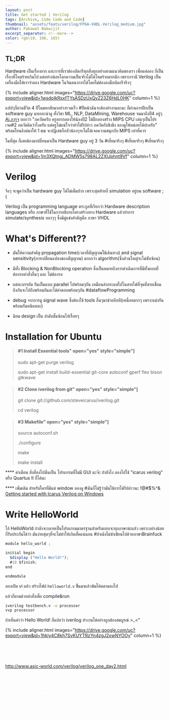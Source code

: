 ```yaml
---
layout: post
title: Get started | Verilog
tags: [Archive, Code Code and Code]
thumbnail: "assets/feats/verilog/FPGA-VHDL-Verilog_medium.jpg"
author: Pakawat Nakwijit
excerpt_separator: <!--more-->
color: rgb(19, 196, 165)
---
```


## TL;DR
Hardware เป็นเรื่องยาก และการที่เราต้องบัดกรีทุกสิ่งทุกอย่างตามแนวคิดของเรา เพื่อแค่ลอง ก็เป็นเรื่องที่โหดร้ายเกินไป แต่อย่างน้อยโลกความเป็นจริงไม่ได้โหดร้ายมากนัก เพราะเรามี Verilog เป็นเครื่องมือให้เราจำลอง Hardware ในจินตนาการได้โดยไม่ต้องลงมือบัดกรีจริงๆ
<!--more-->

{% include aligner.html images="https://drive.google.com/uc?export=view&id=1wsdoIkRsxfTYsASDzUxQyZ23Z6HdL0HK" column=1 %}

แปปๆก็ผ่านชีวิต 4 ปีในมหาลัยมาอย่างรวดเร็ว <span class="tag-en">#ปีหน้าฉันจะต้องทำงานละนะ</span> ก็ผ่านการฝึกเป็น software guy มาเยอะน่าดู ทั้งวิชา ML, NLP, DataMining, Warehouse จนมาถึงปี4 อยู่ๆ [Aj.ภารุจ](cpe.ku.ac.th/~paruj/) บอกว่า "ภควัตครับ ครูอยากลองให้น้องปี2 ได้ฝึกลองสร้าง MIPS CPU เล่นๆเป็นโปรเจค#2 ภควัตคิดว่าไงครับ แต่ครูไม่แน่ใจว่าทำได้รึปล่าว ภควัตกับชิงชิง ลองดูให้หน่อยได้ปะครับ" พร้อมโยนลิงค์มาให้ 1 ea จะปฏิเสธก็กลัวน้องๆจะไม่ได้เจอความสนุกกับ MIPS เท่าที่ควร

ในที่สุด ก็เลยต้องมาปลี่ยนมาเป็น Hardware guy อยู่ 3 วัน <span class="tag-en">#เยี่ยมจริงๆ</span> <span class="tag-en">#เยี่ยมจริงๆ</span> <span class="tag-en">#เยี่ยมจริงๆ</span>

{% include aligner.html images="https://drive.google.com/uc?export=view&id=1m3XQtngj_ADMW5s798AL2ZXIJphnt9Vf" column=1 %}


# Verilog

จิงๆ จะพูดว่าเป็น hardware guy ได้ไม่เต็มปาก เพราะสุดท้ายก็ simulation อยู่บน software ;(

Verilog เป็น programming language ตระกูลที่เรียกว่า Hardware description languages หรือ ภาษาที่ใช้ในการอธิบายโครงสร้างทาง Hardware แล้วทำการ simulate/synthesis บลาๆๆ ซึ่งมีคู่แข่งสำคัญคือ ภาษา VHDL

# What's Different??

* มันให้ความสำคัญ propagation time(เวลาที่สัญญาณใช้เดินทาง) and signal sensitivity(การเปลี่ยนแปลงของสัญญาณ) มากกว่า algorithm(ซึ่งส่วนใหญ่จะไม่ซับซ้อน)

* มีทั้ง Blocking & NonBlocking operation ซึ่งเป็นหมายถึงการดำเนินการที่มีทั้งแบบที่ต้องรอคำสั่งอื่นๆ และ ไม่ต้องรอ

* แต่ละบรรทัด รันเป็นแบบ parallel ไปพร้อมๆกัน เหมือนส่งกระแสไปในสายไฟที่จุดที่สายเชื่อมถึงกันจะไปถึงพร้อมกันละได้คำตอบพร้อมๆกัน <span class="tag-en">#dataflowProgramming</span>

* debug จากการดู signal wave ซึ่งต้องใช้ tools อื่นๆมาช่วยอีกที(เหนื่อยมากๆ เพราะแม่งรันพร้อมกันหนิแหละ)

* นิยม design เป็น ลำดับชั้นซ้อนไปเรื่อยๆ


# Installation for Ubuntu

> #### #1 Install Essential tools" open="yes" style="simple"]
> sudo apt-get purge verilog
> 
> sudo apt-get install build-essential git-core autoconf gperf flex bison gtkwave
> 

> #### #2 Clone iverilog from git" open="yes" style="simple"]
> git clone git://github.com/steveicarus/iverilog.git
> 
> cd verilog

> #### #3 Makefile" open="yes" style="simple"]
> source autoconf.sh
> 
> ./configure
> 
> make
> 
> make install

**** คำเตือน สิ่งที่ลงไปนั่นเป็น โปรแกรมที่ไม่มี GUI นะจ๊ะ ถ้ายังไง ลองไปใช้ "icarus verilog" หรือ Quartus II ก็ได้นะ

**** เพิ่มเติม สำหรับใครที่มีแต่ window ลองดู <span class="tag-en">#ฉันก็ไม่รู้ว่ามันใช้การได้รึปล่าวนะ</span> !@#$%^& [Getting started with Icarus Verilog on Windows](http://codeitdown.com/icarus-verilog-on-windows/)


# Write HelloWorld

ไอ้ HelloWorld กำลังจะกลายเป็นโปรแกรมมาตรฐานสำหรับแทบจะทุกภาษาซะแล้ว เพราะอย่างน้อยก็รับประกันได้ว่า มันง่ายสุดๆที่จะไม่ทำให้เกิดบั๊คแน่นอน <span class="tag-en">#ถ้าเมิงไม่ซ่าเขียนไปด้วยภาษา</span>Brainfuck

```js
module hello_world ;

initial begin
  $display ("Hello World!");
  #10 $finish;
end

endmodule
```

ลองเปิด vi แล้ว สร้างไฟล์ `helloworld.v` ขึ่้นมาแล้วพิมโค้ดตามลงไป

แล้วก็ตามด้วยคำสั่งเพื่อ compile&run

```bash
iverilog testbench.v -o processor
vvp processor
```

ถ้าเห็นคำว่า Hello World! ก็แปลว่า iverilog ทำงานได้อย่างถูกต้องสมบูรณ์ >_<"

{% include aligner.html images="https://drive.google.com/uc?export=view&id=1hkiy4C8kh7SvKUYTRzYn4zgJ2xwNYOOy" column=1 %}

<div style="color:#fff">
ไว้จะมาเขียนต่อ
Sequential statements are placed inside a begin/end block and executed in sequential order within the block. However, the blocks themselves are executed concurrently,

http://www.asic-world.com/verilog/verilog_one_day2.html

The "<=" operator, This is known as a "non-blocking" assignment.แต่ละคำสั่งที่เป็นแบบนี้จะทำงานพร้อมกัน ทำให้ลำดับของคำสั่ง ไม่มีผล flop1 <= flop2; flop2 <= flop1; The other assignment operator, "=", is referred to as a blocking assignment. When "=" assignment is used, for the purposes of logic, the target variable is updated immediately A common convention is to write one moderate sized module per file (or group related tiny modules into a single file) then combine the files of the design together during compilation ------- % iverilog -o my_design -c file_list.txt % vvp my_design --------------
</div>